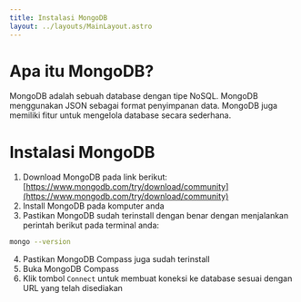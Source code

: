```yaml
---
title: Instalasi MongoDB
layout: ../layouts/MainLayout.astro
---
```


# Apa itu MongoDB?
MongoDB adalah sebuah database dengan tipe NoSQL. MongoDB menggunakan JSON sebagai format penyimpanan data. MongoDB juga memiliki fitur untuk mengelola database secara sederhana. 

# Instalasi MongoDB
1. Download MongoDB pada link berikut: [https://www.mongodb.com/try/download/community](https://www.mongodb.com/try/download/community)
2. Install MongoDB pada komputer anda
3. Pastikan MongoDB sudah terinstall dengan benar dengan menjalankan perintah berikut pada terminal anda:
```bash
mongo --version
```
4. Pastikan MongoDB Compass juga sudah terinstall
5. Buka MongoDB Compass
6. Klik tombol `Connect` untuk membuat koneksi ke database sesuai dengan URL yang telah disediakan